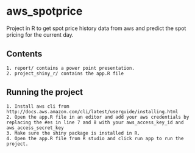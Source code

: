 # aws_spotprice
Project in R to get spot price history data from aws and predict the spot pricing for the current day.

## Contents
	1. report/ contains a power point presentation.
	2. project_shiny_r/ contains the app.R file

## Running the project
    1. Install aws cli from http://docs.aws.amazon.com/cli/latest/userguide/installing.html
    2. Open the app.R file in an editor and add your aws credentials by replacing the #es in line 7 and 8 with your aws_access_key_id and aws_access_secret_key 
    3. Make sure the shiny package is installed in R.
    4. Open the app.R file from R studio and click run app to run the project.
